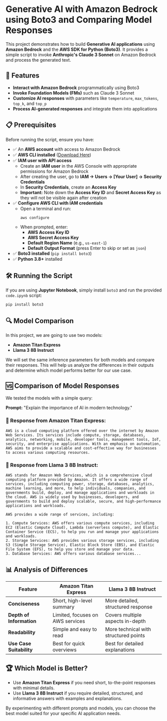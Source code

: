 # Generative AI with Amazon Bedrock using Boto3 and Comparing Model Responses

This project demonstrates how to build **Generative AI applications** using **Amazon Bedrock** and the **AWS SDK for Python (Boto3)**. It provides a simple script to invoke **Anthropic's Claude 3 Sonnet** on Amazon Bedrock and process the generated text.

## 🚀 Features
- **Interact with Amazon Bedrock** programmatically using Boto3  
- **Invoke Foundation Models (FMs)** such as Claude 3 Sonnet  
- **Customize AI responses** with parameters like `temperature`, `max_tokens`, `top_k`, and `top_p`  
- **Process AI-generated responses** and integrate them into applications  

## 📋 Prerequisites
Before running the script, ensure you have:

- ✅ An **AWS account** with access to Amazon Bedrock  
- ✅ **AWS CLI installed** ([Download Here](https://aws.amazon.com/cli/))  
- ✅ **IAM user with API access**  
  - Create an **IAM user** in the AWS Console with appropriate permissions for Amazon Bedrock  
  - After creating the user, go to **IAM → Users → [Your User] → Security Credentials**  
  - In **Security Credentials**, create an **Access Key**  
  - **Important:** Note down the **Access Key ID** and **Secret Access Key** as they will not be visible again after creation  
- ✅ **Configure AWS CLI with IAM credentials**  
  - Open a terminal and run:  
    ```sh
    aws configure
    ```
  - When prompted, enter:  
    - **AWS Access Key ID**  
    - **AWS Secret Access Key**  
    - **Default Region Name** (e.g., `us-east-1`)  
    - **Default Output Format** (press Enter to skip or set as `json`)  
- ✅ **Boto3 installed** (`pip install boto3`)  
- ✅ **Python 3.8+** installed  

## 🛠 Running the Script
If you are using **Jupyter Notebook**, simply install `boto3` and run the provided `code.ipynb` script:

```sh
pip install boto3
```

## 🔍 Model Comparison
In this project, we are going to use two models:
- **Amazon Titan Express**
- **Llama 3 8B Instruct**

We will set the same inference parameters for both models and compare their responses. This will help us analyze the differences in their outputs and determine which model performs better for our use case.

## 🆚 Comparison of Model Responses
We tested the models with a simple query:

**Prompt:** "Explain the importance of AI in modern technology."

### 🔹 Response from Amazon Titan Express:
```
AWS is a cloud computing platform offered over the internet by Amazon Web Services. Its services include compute, storage, databases, analytics, networking, mobile, developer tools, management tools, IoT, security, and enterprise applications. With an emphasis on automation, AWS aims to provide a scalable and cost-effective way for businesses to access various computing resources.
```

### 🔹 Response from Llama 3 8B Instruct:
```
AWS stands for Amazon Web Services, which is a comprehensive cloud computing platform provided by Amazon. It offers a wide range of services, including computing power, storage, databases, analytics, machine learning, and more, to help individuals, companies, and governments build, deploy, and manage applications and workloads in the cloud. AWS is widely used by businesses, developers, and governments to build and deploy scalable, secure, and high-performance applications and workloads.

AWS provides a wide range of services, including:

1. Compute Services: AWS offers various compute services, including EC2 (Elastic Compute Cloud), Lambda (serverless compute), and Elastic Container Service (ECS), to help you run and manage your applications and workloads.
2. Storage Services: AWS provides various storage services, including S3 (Simple Storage Service), Elastic Block Store (EBS), and Elastic File System (EFS), to help you store and manage your data.
3. Database Services: AWS offers various database services...
```

## 📊 Analysis of Differences
| Feature                 | Amazon Titan Express | Llama 3 8B Instruct |
|-------------------------|---------------------|---------------------|
| **Conciseness**         | Short, high-level summary | More detailed, structured response |
| **Depth of Information** | Limited, focuses on AWS services | Covers multiple aspects in-depth |
| **Readability**         | Simple and easy to read | More technical with structured points |
| **Use Case Suitability** | Best for quick overviews | Best for detailed explanations |

## 🏆 Which Model is Better?
- Use **Amazon Titan Express** if you need short, to-the-point responses with minimal details.
- Use **Llama 3 8B Instruct** if you require detailed, structured, and informative answers with examples and explanations.

By experimenting with different prompts and models, you can choose the best model suited for your specific AI application needs.
